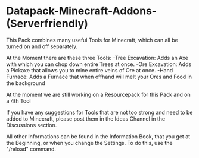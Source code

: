 # Datapack-Minecraft-Addons-(Serverfriendly)
This Pack combines many useful Tools for Minecraft, which can all be turned on and off separately.

At the Moment there are these three Tools:
-Tree Excavation: Adds an Axe with which you can chop down entire Trees at once.
-Ore Excavation: Adds a Pickaxe that allows you to mine entire veins of Ore at once.
-Hand Furnace: Adds a Furnace that when offhand will melt your Ores and Food in the background

At the moment we are still working on a Resourcepack for this Pack and on a 4th Tool

If you have any suggestions for Tools that are not too strong and need to be added to Minecraft, please post them in the Ideas Channel in the Discussions section.

All other Informations can be found in the Information Book, that you get at the Beginning, or when you change the Settings. To do this, use the "/reload" command.
